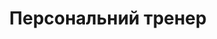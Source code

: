 ---
title: Персональний тренер
image: '/media/coaches/Yarina.png'
educationDesc: сумду, медичний інститут, факультет фізичної терапії, ерготерапії та спортивної медицини.
achievementDesc: 4-кратна золота та 3-кратно срiбна призерка з чемпіонату з сучасних танців. 3-кратна золота та 2-кратна призерка з легкої атлетики на чемпіонаті україни. тренерський стаж 2 роки.
---
